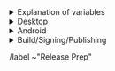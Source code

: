 <details>
  <summary>Explanation of variables</summary>

- `$(BUILD_SERVER)` : the server the main builder is using to build a tor-browser release
- `$(STAGING_SERVER)` : the server the signer is using to to run the signing process
- `$(TOR_LAUNCHER_VERSION)` : version of `tor-launcher`, used in tags
    - example : `0.2.33`
- `$(ESR_VERSION)` : the Mozilla defined ESR version, used in various places for building tor-browser tags, labels, etc
    - example : `91.6.0`
- `$(ESR_TAG)` : the Mozilla defined hg (Mercurial) tag associated with `$(ESR_VERSION)`
    - exmaple : `FIREFOX_91_7_0esr_BUILD2`
- `$(ESR_TAG_PREV)` : the Mozilla defined hg (Mercurial) tag associated with the previous ESR version when rebasing (ie, the ESR version we are rebasing from)
- `$(RR_VERSION)` : the Mozilla defined 'Rapid Relese' version, used in various places for building geckoview tags, labels, etc
    - example : `96.0.3`
- `$(RR_TAG)` : the Mozilla defined hg (Mercurial) tag associated with `$(ESR_VERSION)`
    - exmaple : `FIREFOX_96_0_3_RELEASE`
- `$(RR_TAG_PREV)` : the Mozilla defined hg (Mercurial) tag associated with the previous ESR version when rebasing (ie, the ESR version we are rebasing from)
- `$(TOR_BROWSER_MAJOR)` : the Tor Browser major version
    - example : `11`
- `$(TOR_BROWSER_MINOR)` : the Tor Browser minor version
    - example : either `0` or `5`; Alpha's is always `(Stable + 5) % 10`
- `$(BUILD_N)` : a project's build revision within a its branch; this is separate from the `$(TOR_BROWSER_BUILD_N)` value; many of the Firefox-related projects have a `$(BUILD_N)` suffix and may differ between projects even when they contribute to the same build.
    - example : `build1`
- `$(TOR_BROWSER_BUILD_N)` : the tor-browser build revision for a given Tor Browser release; used in tagging git commits
    - example : `build2`
    - **NOTE** : A project's `$(BUILD_N)` and `$(TOR_BROWSER_BUILD_N)` may be the same, but it is possible for them to diverge. For example :
        - if we have multiple Tor Browser releases on a given ESR branch the two will become out of sync as the `$(BUILD_N)` value will increase, while the `$(TOR_BROWSER_BUILD_N)` value may stay at `build1` (but the `$(TOR_BROWSER_VERSION)` will increase)
        - if we have build failures unrelated to `tor-browser`, the `$(TOR_BROWSER_BUILD_N)` value will increase while the `$(BUILD_N)` will stay the same.
- `$(TOR_BROWSER_VERSION)` : the published Tor Browser version
    - example : `11.5a6`, `11.0.7`
- `$(TOR_BROWSER_BRANCH)` : the full name of tor-browser branch
    - typically of the form: `tor-browser-$(ESR_VERSION)esr-$(TOR_BROWSER_MAJOR).$(TOR-BROWSER_MINOR)-1`
- `$(TOR_BROWSER_BRANCH_PREV)` : the full name of the previous tor-browser branch (when rebasing)
- `$(GECKOVIEW_BRANCH)` : the full name of geckoview branch
    - typically of the form: `tor-browser-$(RR_VERSION)-$(TOR_BROWSER_MAJOR).$(TOR-BROWSER_MINOR)-1`
- `$(GECKOVIEW_BRANCH_PREV)` : the full name of the previous geckoview branch (when rebasing)
</details>

<details>
    <summary>Desktop</summary>

### **torbutton** ***(Optional)***: https://gitlab.torproject.org/tpo/applications/torbutton.git
- [ ] ***(Optional)*** Update translations :
  - **NOTE** We only update strings in stable if a backported feature depends on new strings
  - [ ] `./import-translations.sh`
    - **NOTE** : if there are no new strings imported then we are done here
  - [ ] Commit with message `Translation updates`
    - **NOTE** : only add files which are already being tracked
- [ ] fixup! `tor-browser`'s `Bug 10760 : Integrate TorButton to TorBrowser core` issue to point to updated `torbutton` commit

### **tor-launcher** ***(Optional)***: https://gitlab.torproject.org/tpo/applications/tor-launcher.git
- [ ] ***(Optional)*** Update translations:
  - **NOTE** We only update strings in stable if a backported feature depends on new strings
  - [ ] ./localization/import-translations.sh
  - [ ] Commit with message `Translation updates`
- [ ] Update `install.rdf` file with new version
- [ ] Sign/Tag commit :
  - Tag : `$(TOR_LAUNCHER_VERSION)`
  - Message `Tagging $(TOR_LAUNCHER_VERSION)`
- [ ] Push `main` and tag to origin

### tor-browser: https://gitlab.torproject.org/tpo/applications/tor-browser.git
- [ ] ***(Optional)*** Rebase to `$(ESR_VERSION)`
  - [ ] Find the Firefox hg tag here : https://hg.mozilla.org/releases/mozilla-esr91/tags
    - [ ] `$(ESR_TAG)` : `<INSERT_TAG_HERE>`
  - [ ] Identify the hg patch associated with above hg tag, and find the equivalent `gecko-dev` git commit (search by commit message)
    - [ ] `gecko-dev` commit : `<INSERT_COMMIT_HASH_HERE>`
  - [ ] Create new `tor-browser` branch with the discovered `gecko-dev` commit as `HEAD` named `tor-browser-$(ESR_VERSION)esr-$(TOR_BROWSER_MAJOR).$(TOR-BROWSER_MINOR)-1`
    - [ ] Sign/Tag commit :
      - Tag : `$(ESR_TAG)`
      - Message : `Hg tag $(ESR_TAG)`
  - [ ] Push new branch and tag to origin
  - [ ] Rebase `tor-browser` patches
  - [ ] Compare patch-sets (ensure nothing *weird* happened during rebase):
    - [ ] rangediff: `git range-diff $(ESR_TAG_PREV)..$(TOR_BROWSER_BRANCH_PREV) $(ESR_TAG)..$(TOR_BROWSER_BRANCH)`
    - [ ] diff of diffs:
        -  Do the diff between `current_patchset.diff` and `rebased_patchset.diff` with your preferred `$(DIFF_TOOL)` and look at differences on lines that starts with + or -
        - [ ] `git diff $(ESR_TAG_PREV)..$(TOR_BROWSER_BRANCH_PREV) > current_patchset.diff`
        - [ ] `git diff $(ESR_TAG)..$(TOR_BROWSER_BRANCH) > rebased_patchset.diff`
        - [ ] `$(DIFF_TOOL) current_patchset.dif rebased_patchset.deff`
  - [ ] Open MR for the rebase
- [ ] ***(Optional)*** Backport any required Alpha patches to Stable
  - [ ] cherry-pick patches on top of rebased branch (issues to backport should have `Backport` label and be linked to the associated `Release Prep` issue)
  - [ ] Close associated `Backport` issues
  - [ ] Open MR for the backport commits
- [ ] Sign/Tag `tor-browser` commit :
  - Tag : `tor-browser-$(ESR_VERSION)esr-$(TOR_BROWSER_MAJOR).$(TOR_BROWSER_MINOR)-1-$(FIREFOX_BUILD_N)`
  - Message : `Tagging $(FIREFOX_BUILD_N) for $(ESR_VERSION)esr-based (alpha|stable)`
- [ ] Push tag to `origin`

</details>

<details>
    <summary>Android</summary>

### **geckoview**: https://gitlab.torproject.org/tpo/applications/tor-browser.git
- [ ] ***(Optional)*** Rebase to `$(RR_VERSION)`
  - [ ] Find the Firefox hg tag here : https://hg.mozilla.org/releases/mozilla-release/tags
    - [ ] `$(RR_TAG)` : `<INSERT_TAG_HERE>`
  - [ ] Identify the hg patch associated with above hg tag, and find the equivalent `gecko-dev` git commit (search by commit message)
    - [ ] `gecko-dev` commit : `<INSERT_COMMIT_HASH_HERE>`
  - [ ] Create new `geckoview` branch with the discovered `gecko-dev` commit as `HEAD` named `geckoview-$(RR_VERSION)-$(TOR_BROWSER_MAJOR).$(TOR-BROWSER_MINOR)-1`
  - [ ] Sign/Tag commit :
    - Tag : `$(RR_TAG)`
    - Message : `Hg tag $(RR_TAG)`
  - [ ] Push new branch and tag to origin
  - [ ] Rebase `geckoview` patches
  - [ ] Compare patch-sets (ensure nothing *weird* happened during rebase):
    - [ ] rangediff: `git range-diff $(RR_TAG_PREV)..$(GECKOVIEW_BRANCH_PREV) $(RR_TAG)..$(GECKOVIEW_BRANCH)`
    - [ ] diff of diffs:
        -  Do the diff between `current_patchset.diff` and `rebased_patchset.diff` with your preferred `$(DIFF_TOOL)` and look at differences on lines that starts with + or -
        - [ ] `git diff $(RR_TAG_PREV)..$(GECKOVIEW_BRANCH_PREV) > current_patchset.diff`
        - [ ] `git diff $(RR_TAG)..$(GECKOVIEW_BRANCH) > rebased_patchset.diff`
        - [ ] `$(DIFF_TOOL) current_patchset.dif rebased_patchset.deff`
  - [ ] Open MR for the rebase
- [ ] ***(Optional)*** Backport any required patches to Stable
  - [ ] cherry-pick patches on top of rebased branch (issues to backport should have `Backport` label and be linked to the associated `Release Prep` issue)
  - [ ] Close associated `Backport` issues
  - [ ] Open MR for the backport commits
  - [ ] Merge + Push
- [ ] Sign/Tag `geckoview` commit :
  - Tag : `geckoview-$(RR_VERSION)-$(TOR_BROWSER_MAJOR).$(TOR_BROWSER_MINOR)-1-$(FIREFOX_BUILD_N)`
  - Message : `Tagging $(FIREFOX_BUILD_N) for $(RR_VERSION)-based (alpha|stable)`
- [ ] Push tag to `origin`

### **tba-translation** ***(Optional)***: https://gitlab.torproject.org/tpo/translation.git
- **NOTE** We only update strings in stable if a backported feature depends on new strings
- [ ] Fetch latest and identify new `HEAD` of `fenix-torbrowserstringsxml` branch
  - [ ] `origin/fenix-torbrowserstringsxml` : `<INSERT COMMIT HASH HERE>`

### **tor-android-service** ***(Optional)***: https://gitlab.torproject.org/tpo/applications/tor-android-service.git
- [ ] Fetch latest and identify new `HEAD` of `main` branch
  - [ ] `origin/main` : `<INSERT COMMIT HASH HERE>`

### **application-services** : *TODO: we need to setup a gitlab copy of this repo that we can apply security backports to*
- [ ] ***(Optional)*** Backport any Android-specific security fixes from Firefox rapid-release
- [ ] Sign/Tag commit:
  - Tag : `application-services-$(ESR_VERSION)-$(TOR_BROWSER_MAJOR).$(TOR_BROWSER_MINOR)-1-$(BUILD_N)`
  - Message: `Tagging $(BUILD_N) for $(ESR_VERSION)-based (alpha|stable)`
- [ ] Push tag to `origin`
### **android-components** ***(Optional)***: https://gitlab.torproject.org/tpo/applications/android-components.git
- [ ] ***(Optional)*** Rebase to `$(RR_VERSION)`
  - [ ] Identify the `mozilla-mobile` git tag to start from by first updating `fenix` and then checking which `android-components` tag is used in `buildSrc/src/main/java/AndroidComponents.kt`
    - Alternatively search for commit message like `Update Android-Components`
  - [ ] Create new branch from tag named `android-components-$(RR_VERSION)-$(TOR_BROWSER_MAJOR).$(TOR_BROWSER_MINOR)-1`
  - [ ] Push new branch to origin
  - [ ] Rebase `android-components` patches
  - [ ] Perform rangediff to ensure nothing weird happened resolving conflicts
  - [ ] Open MR for the rebase
  - [ ] Merge + Push
- [ ] ***(Optional)*** Backport any required patches to Stable
  - [ ] cherry-pick patches on top of rebased branch (issues to backport should have `Backport` label and be linked to the associated `Release Prep` issue)
  - [ ] Close associated `Backport` issues
  - [ ] Open MR for the backport commits
  - [ ] Merge + Push
 [ ] Sign/Tag commit:
  - Tag : `android-components-$(RR_VERSION)-$(TOR_BROWSER_MAJOR).$(TOR_BROWSER_MINOR)-1-$(BUILD_N)`
  - Message: `Tagging $(BUILD_N) for $(RR_VERSION)-based (alpha|stable)`
  - [ ] Push tag to origin

### **fenix** ***(Optional)***: https://gitlab.torproject.org/tpo/applications/fenix.git
- [ ] ***(Optional)*** Rebase to `$(RR_VERSION)`
  - Upstream git repo : https://github.com/mozilla-mobile/fenix.git
  - [ ] Identify the `mozilla-mobile` git tag to start from
    - Seem to be in the form `v$(RR_VERSION)` (for example, `v96.3.0`)
  - [ ] Create new branch from tag named `tor-browser-$(RR_VERSION)-$(TOR_BROWSER_MAJOR).$(TOR_BROWSER_MINOR)-1`
    - **NOTE** : it is weird but we do use `tor-browser` here rather than `fenix`
  - [ ] Push new branch to origin
  - [ ] Rebase `fenix` patches
  - [ ] Perform rangediff to ensure nothing weird happened resolving conflicts
  - [ ] Open MR for the rebase
  - [ ] Merge + Push
- [ ] ***(Optional)*** Backport any required patches to Stable
  - [ ] cherry-pick patches on top of rebased branch (issues to backport should have `Backport` label and be linked to the associated `Release Prep` issue)
  - [ ] Close associated `Backport` issues
  - [ ] Open MR for the backport commits
  - [ ] Merge + Push
- [ ] Sign/Tag commit:
  - Tag : `tor-browser-$(RR_VERSION)-$(TOR_BROWSER_MAJOR).$(TOR_BROWSER_MINOR)-1-$(BUILD_N)`
  - Message: `Tagging $(BUILD_N) for $(RR_VERSION)-based (alpha|stable)`
- [ ] Push tag to origin

</details>

<details>
    <summary>Build/Signing/Publishing</summary>

### tor-browser-build: https://gitlab.torproject.org/tpo/applications/tor-browser-build.git
Tor Browser Alpha (and Nightly) are on the `main` branch, while Stable lives in the various `$(TOR_BROWSER_MAJOR).$(TOR_BROWSER_MINOR)-maint` (and possibly more specific) branches

- [ ] Update `rbm.conf`
  - [ ] `var/torbrowser_version` : update to next version
  - [ ] `var/torbrowser_build` : update to `$(TOR_BROWSER_BUILD_N)`
  - [ ] ***(Desktop Only)*** `var/torbrowser_incremental_from` : update to previous Desktop version
    - [ ] **IMPORTANT**: Really *actually* make sure this is the previous Desktop version or else the `make incrementals-*` step will fail
- [ ] ***(Desktop Only)*** Update `projects/firefox/config`
  - [ ] `git_hash` : update the `$(BUILD_N)` section to match `tor-browser` tag
  - [ ] ***(Optional)*** `var/firefox_platform_version` : update to latest `$(ESR_VERSION)` if rebased
- [ ] ***(Android Only)*** Update `projects/geckoview/config`
  - [ ] `git_hash` : update the `$(BUILD_N)` section to match `geckoview` tag
  - [ ] ***(Optional)*** `var/geckoview_version` : update to latest `$(RR_VERSION)` if rebased
- [ ] ***(Android Only, Optional)*** Update `projects/tba-translations/config`:
  - [ ]  `git_hash` : update with `HEAD` commit of project's `fenix-torbrowserstringsxml` branch
- [ ] ***(Android Only, Optional)*** Update `projects/tor-android-service/config`
  - [ ] `git_hash` : update with `HEAD` commit of project's `main` branch
- [ ] ***(Android Only, Optional)*** Update `projects/application-services/config`:
  **NOTE** we don't have any of our own patches for this project
  - [ ] `git_hash` : update to appropriate git commit associated with $(RR_VERSION)
- [ ] ***(Android Only, Optional)*** Update `projects/android-components/config`
  - [ ] `git_hash` : update the `$(BUILD_N)` section to match `android-components` tag
  - [ ] ***(Optional)*** `var/android_components_version` : update to latest `$(RR_VERSION)` if rebased
- [ ] ***(Android Only, Optional)*** Update `projects/fenix/config`
  - [ ] `git_hash` : update the `$(BUILD_N)` section to match `fenix` tag
  - [ ] ***(Optional)*** `var/fenix_version` : update to latest `$(RR_VERSION)` if rebased
- [ ] ***(Android Only)*** Update allowed_addons.json by running (from `tor-browser-build` root):
  - `./tools/fetch_allowed_addons.py > projects/tor-browser/allowed_addons.json`
- [ ] Check for NoScript updates here : https://addons.mozilla.org/en-US/firefox/addon/noscript
  - [ ] ***(Optional)*** If new version available, update `noscript` section of `input_files` in `projects/tor-browser/config`
    - [ ] `URL`
    - [ ] `sha256sum`
- [ ] Check for OpenSSL updates here : https://github.com/openssl/openssl/tags
  - [ ] ***(Optional)*** If new 1.X.Y series tag available, update `projects/openssl/config`
    - [ ] `version` : update to next 1.X.Y release tag
    - [ ] `input_files/sha256sum` : update to sha256 sum of source tarball
- [ ] Check for tor updates here : https://gitlab.torproject.org/tpo/core/tor/-/tags ; Tor Browser Alpha uses `-alpha` tagged tor, while stable uses the stable series
  - [ ] ***(Optional)*** Update `projects/tor/config`
    - [ ] `version` : update to next release tag
- [ ] Check for go updates here : https://golang.org/dl
  - **NOTE** : Tor Browser Alpha uses the latest Stable go version, while Tor Browser Stable uses the latest of the previous Stable major series version
  - [ ] ***(Optional)*** Update `projects/go/config`
    - [ ] `version` : update go version
    - [ ] `input_files/sha256sum` for `go` : update sha256sum of archive (sha256 sums are displayed on the go download page)
- [ ] ***(Optional)*** Update the manual
  - [ ] Go to https://gitlab.torproject.org/tpo/web/manual/-/jobs/
  - [ ] Open the latest build stage
  - [ ] Download the artifacts (they come in a .zip file).
  - [ ] Rename it to `manual_$PIPELINEID.zip`
  - [ ] Upload it to people.tpo
  - [ ] Update `projects/manual/config`
    - [ ] Change the version to `$PIPELINEID`
    - [ ] Update the hash in the input_files section
    - [ ] Update the URL if you have uploaded to a different people.tpo home
- [ ] Update `ChangeLog.txt`
  - [ ] Ensure ChangeLog.txt is sync'd between alpha and stable branches
- [ ] Open MR with above changes
- [ ] Begin build on `$(BUILD_SERVER)` (and fix any issues which come up)
- [ ] Sign/Tag commit : `make signtag-(alpha|release)`
- [ ] Push tag to origin

### notify stakeholders
- [ ] Email tor-qa mailing list: tor-qa@lists.torproject.org
    - [ ] Provide links to unsigned builds on `$(BUILD_SERVER)`
    - [ ] Call out any new functionality which needs testing
    - [ ] Link to any known issues
- [ ] Email Tails dev mailing list: tails-dev@boum.org
    - [ ] Provide links to unsigned builds on `$(BUILD_SERVER)`

### blog: https://gitlab.torproject.org/tpo/web/blog.git

- [ ] Duplicate previous Stable or Alpha release blog post as appropriate to new directory under `content/blog/new-release-tor-browser-$(TOR_BROWSER_VERSION)` and update with info on release :
    - [ ] Update Tor Browser version numbers
    - [ ] Note any ESR rebase
    - [ ] Note any Rapid Release rebase
    - [ ] Link to any Firefox security updates
    - [ ] Note any updates to :
        - [ ] tor
        - [ ] OpenSSL
        - [ ] go
        - [ ] NoScript
    - [ ] Convert ChangeLog.txt to markdown format used here by : `tor-browser-build/tools/changelog-format-blog-post`
- [ ] Push to origin as new branch, open 'Draft :' MR
- [ ] Remove `Draft:` from MR once signed-packages are uploaded
- [ ] Merge
- [ ] Publish after CI passes

### website: https://gitlab.torproject.org/tpo/web/tpo.git
- [ ] `databags/versions.ini` : Update the downloads versions
    - `torbrowser-stable/version` : sort of a catch-all for latest stable version
    - `torbrowser-stable/win32` : tor version in the expert bundle
    - `torbrowser-*-stable/version` : platform-specific stable versions
    - `torbrowser-*-alpha/version` : platform-specific alpha versions
    - `tor-stable`,`tor-alpha` : set by tor devs, do not touch
- [ ] Push to origin as new branch, open 'Draft :' MR
- [ ] Remove `Draft:` from MR once signed-packages are uploaded
- [ ] Merge
- [ ] Publish after CI passes

### signing + publishing
- [ ] Ensure builders have matching builds
- [ ] On `$(STAGING_SERVER)`, ensure updated:
  - [ ] `tor-browser-build/tools/signing/set-config`
    - [ ] `NSS_DB_DIR` : location of the `nssdb7` directory
  - [ ]  `tor-browser-build/tools/signing/set-config.hosts`
    - [ ] `ssh_host_builder` : ssh hostname of machine with unsigned builds
      - **NOTE** : `tor-browser-build` is expected to be in the `$HOME` directory)
    - [ ] `ssh_host_linux_signer` : ssh hostname of linux signing machine
    - [ ] `ssh_host_macos_signer` : ssh hostname of macOS signing machine
  - [ ] `tor-browser-build/tools/signing/set-config.macos-notarization`
    - [ ] `macos_notarization_user` : the email login for a tor notariser Apple Developer account
  - [ ] `set-config.update-responses`
    - `update_responses_repository_dir` : directory where you cloned `git@gitlab.torproject.org:tpo/applications/tor-browser-update-responses.git`
  - [ ] `tor-browser-build/tools/signing/set-config.tbb-version`
    - [ ] `tbb_version` : tor browser version string, same as `var/torbrowser_version` in `rbm.conf` (examples: `11.5a12`, `11.0.13`)
    - [ ] `tbb_version_build` : the tor-browser-build build number (if `var/torbrowser_build` in `rbm.conf` is `buildN` then this value is `N`)
    - [ ] `tbb_version_type` : either `alpha` for alpha releases or `release` for stable releases
- [ ] On `$(STAGING_SERVER)` in a separate `screen` session, run the macOS proxy script:
    - `cd tor-browser-build/tools/signing/`
    - `./macos-signer-proxy`
- [ ] On `$(STAGING_SERVER)` in a separate `screen` session, ensure tor daemon is running with SOCKS5 proxy on the default port 9050
- [ ] ***(Android Only)*** APK Signing: *TODO*
- [ ] run do-all-signing script:
    - `cd tor-browser-build/tools/signing/`
    - `./do-all-signing.sh`
- **NOTE**: at this point the signed binaries should have been copied to `staticiforme`
- [ ] Update `staticiforme.torproject.org`:
  - From `screen` session on `staticiforme.torproject.org`:
  - [ ] Remove old release data from following places:
    - **NOTE** : Skip this step if the current release is Android or Desktop *only*
    - [ ] `/srv/cdn-master.torproject.org/htdocs/aus1/torbrowser`
    - [ ] `/srv/dist-master.torproject.org/htdocs/torbrowser`
  - [ ] Static update components : `static-update-component cdn.torproject.org && static-update-component dist.torproject.org`
  - [ ] Enable update responses :
    - [ ] alpha: `sudo -u tb-release ./deploy_update_responses-alpha.sh`
    - [ ] release: `sudo -u tb-release ./deploy_update_responses-release.sh`
- [ ] ***(Android Only)*** : Publish APKs to Google Play:
  - [ ] Log into https://play.google.com/apps/publish
  - [ ] Select `Tor Browser` app
  - [ ] Navigate to `Release > Production` and click `Create new release` button
  - [ ] Upload the `*.multi.apk` APKs
  - [ ] If necessary, update the 'Release Name' (should be automatically populated)
  - [ ] Update Release Notes
    - [ ] Next to 'Release notes', click `Copy from a previous release`
    - [ ] Edit blog post url to point to most recent blog post
  - [ ] Save, review, and configure rollout percentage
    - [ ] 25% rollout when publishing a scheduled update
    - [ ] 100% rollout when publishing a security-driven release
  - [ ] Update rollout percentage to 100% after confirmed no major issues

### tor-announce mailing list
- [ ] Send an email to tor-announce@lists.torproject.org, using the same content as the blog post and subject "Tor Browser $version is released".

</details>

/label ~"Release Prep"

